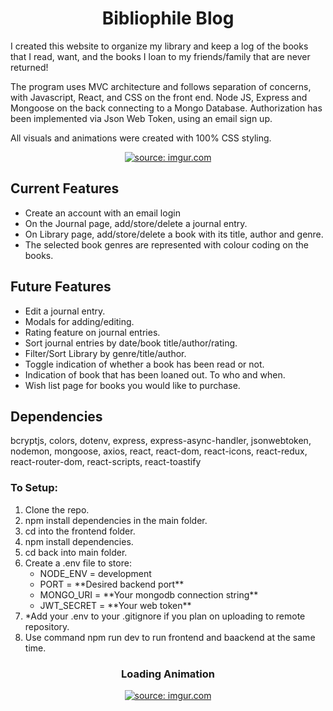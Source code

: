 <h1 align="center"> Bibliophile Blog</h1>


I created this website to organize my library and keep a log of the books that I read, want, and the books I loan to my friends/family that are never returned!  

The program uses MVC architecture and follows separation of concerns, with Javascript, React, and CSS on the front end. Node JS, Express and Mongoose on the back connecting to a Mongo Database.
Authorization has been implemented via Json Web Token, using an email sign up.

All visuals and animations were created with 100% CSS styling.

<p align="center"><a href="https://imgur.com/SLj51cZ"><img src="https://i.imgur.com/SLj51cZ.gif" title="source: imgur.com" /></a></p>

<h2>Current Features</h2>
<ul>
<li>Create an account with an email login</li>
<li>On the Journal page, add/store/delete a journal entry.</li>
<li>On Library page, add/store/delete a book with its title, author and genre.</li>
<li>The selected book genres are represented with colour coding on the books.</li>
</ul>

<h2>Future Features</h2>
<ul>
<li>Edit a journal entry.</li>
<li>Modals for adding/editing.</li>
<li>Rating feature on journal entries.</li>
<li>Sort journal entries by date/book title/author/rating.</li>
<li>Filter/Sort Library by genre/title/author.</li>
<li>Toggle indication of whether a book has been read or not.</li>
<li>Indication of book that has been loaned out. To who and when.</li>
<li>Wish list page for books you would like to purchase.</li>
</ul>

<h2>Dependencies</h2>
bcryptjs, colors, dotenv, express, express-async-handler, jsonwebtoken, nodemon, mongoose, axios, react, react-dom, react-icons, react-redux, react-router-dom, react-scripts, react-toastify
<h3>To Setup:</h3>
<ol>
<li> Clone the repo. </li>
<li> npm install dependencies in the main folder.</li>
<li> cd into the frontend folder.</li>
<li> npm install dependencies.</li>
<li> cd back into main folder.</li>
<li> Create a .env file to store:
<ul>
  <li>NODE_ENV = development</li>
  <li>PORT = **Desired backend port**</li>
  <li>MONGO_URI = **Your mongodb connection string**</li>
  <li>JWT_SECRET = **Your web token**</li>
  </ul>
  </li>
<li> *Add your .env to your .gitignore if you plan on uploading to remote repository. </li>
<li> Use command npm run dev to run frontend and baackend at the same time.</li>
</ol>

<h3 align="center">Loading Animation</h3>
<p align="center"><a href="https://imgur.com/9WUeDLN"><img src="https://i.imgur.com/9WUeDLN.gif" title="source: imgur.com" /></a></p>

